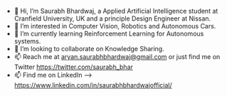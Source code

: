 - 👋 Hi, I’m Saurabh Bhardwaj, a Applied Artificial Intelligence student at Cranfield University, UK and a principle Design Engineer at Nissan.
- 👀 I’m interested in Computer Vision, Robotics and Autonomous Cars.
- 🌱 I’m currently learning Reinforcement Learning for Autonomous systems.
- 💞️ I’m looking to collaborate on Knowledge Sharing.
- 📫 Reach me at aryan.saurabhbhardwaj@gmail.com or just find me on Twitter https://twitter.com/saurabh_bhar
- 📫 Find me on LinkedIn --> https://www.linkedin.com/in/saurabhbhardwajofficial/

<!---
Bhardwaj-Saurabh/Bhardwaj-Saurabh is a ✨ special ✨ repository because its `README.md` (this file) appears on your GitHub profile.
You can click the Preview link to take a look at your changes.
--->
